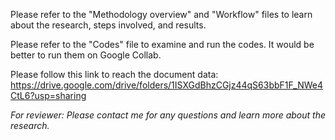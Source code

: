 Please refer to the "Methodology overview" and "Workflow" files to learn about the research, steps involved, and results.

Please refer to the "Codes" file to examine and run the codes. It would be better to run them on Google Collab.

Please follow this link to reach the document data: https://drive.google.com/drive/folders/1ISXGdBhzCGjz44qS63bbF1F_NWe4CtL6?usp=sharing

*For reviewer: Please contact me for any questions and learn more about the research.*

